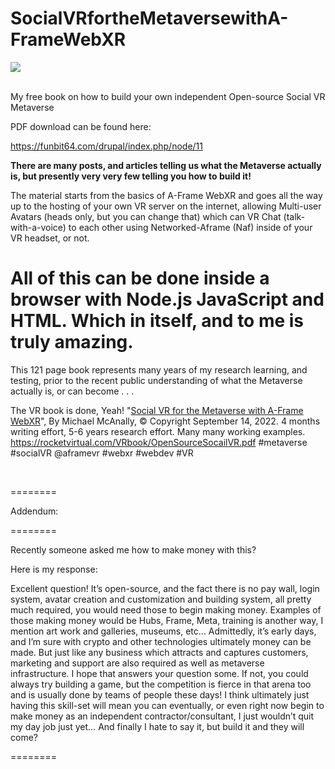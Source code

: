 # SocialVRfortheMetaversewithA-FrameWebXR
<img src="https://rocketvirtual.com/VRbook/bookCoverFinalsm.png" /><br><br>

My free book on how to build your own independent Open-source Social VR Metaverse

PDF download can be found here:

<a href="https://funbit64.com/drupal/index.php/node/11">https://funbit64.com/drupal/index.php/node/11</a>

<strong>There are many posts, and articles telling us what the Metaverse actually is, but presently very very few telling you how to build it!</strong></p>

<p>The material starts from the basics of A-Frame WebXR and goes all the way up to the hosting of your own VR server on the internet, allowing Multi-user Avatars (heads only, but you can change that) which can VR Chat (talk-with-a-voice) to each other using Networked-Aframe (Naf) inside of your VR headset, or not.</p>

<h1>All of this can be done inside a browser with Node.js JavaScript and HTML. Which in itself, and to me is truly amazing.</h1>

<p>This 121 page book represents many years of my research learning, and testing, prior to the recent public understanding of what the Metaverse actually is, or can become . . .</p>

<p>The VR book is done, Yeah! "<a href="https://rocketvirtual.com/VRbook/OpenSourceSocailVR.pdf">Social VR for the Metaverse with A-Frame WebXR</a>", By Michael McAnally, © Copyright September 14, 2022. 4 months writing effort, 5-6 years research effort. Many many working examples. <a href="https://rocketvirtual.com/VRbook/OpenSourceSocailVR.pdf">https://rocketvirtual.com/VRbook/OpenSourceSocailVR.pdf</a> #metaverse #socialVR @aframevr #webxr #webdev #VR</p>

<p>&nbsp;</p>

<p>========</p>

<p>Addendum:</p>

<p>========</p>

<p>Recently someone asked me how to make money with this?</p>

<p>Here is my response:</p>

<p>Excellent question! It’s open-source, and the fact there is no pay wall, login system, avatar creation and customization and building system, all pretty much required, you would need those to begin making money. Examples of those making money would be Hubs, Frame, Meta, training is another way, I mention art work and galleries, museums, etc… Admittedly, it’s early days, and I’m sure with crypto and other technologies ultimately money can be made. But just like any business which attracts and captures customers, marketing and support are also required as well as metaverse infrastructure. I hope that answers your question some. If not, you could always try building a game, but the competition is fierce in that arena too and is usually done by teams of people these days! I think ultimately just having this skill-set will mean you can eventually, or even right now begin to make money as an independent contractor/consultant, I just wouldn’t quit my day job just yet… And finally I hate to say it, but build it and they will come?</p>

<p>========</p>
